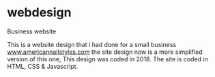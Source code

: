 # webdesign
Business website

This is a website design that i had done for a small business www.americannailstyles.com the site design now is a more simplified version of this one, This design was coded in 2018.
The site is coded in HTML, CSS & Javascript.
